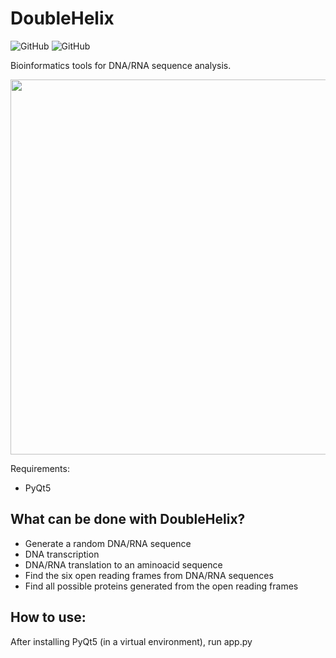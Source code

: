 # DoubleHelix
![GitHub](https://img.shields.io/github/license/Jorge-Salmon/DoubleHelix)
![GitHub](https://img.shields.io/badge/Python-3.7.4-green)


Bioinformatics tools for DNA/RNA sequence analysis.
<p align="center">
<img src="https://github.com/Jorge-Salmon/DoubleHelix/blob/master/DH.PNG" width="600">
</p>

Requirements:
- PyQt5 

## What can be done with DoubleHelix?

- Generate a random DNA/RNA sequence
- DNA transcription
- DNA/RNA translation to an aminoacid sequence
- Find the six open reading frames from DNA/RNA sequences
- Find all possible proteins generated from the open reading frames

## How to use:

After installing PyQt5 (in a virtual environment), run app.py
